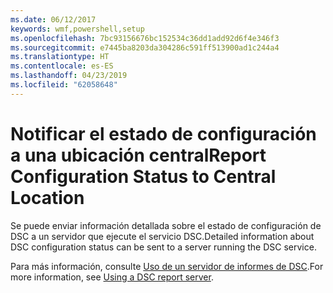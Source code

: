 ```yaml
---
ms.date: 06/12/2017
keywords: wmf,powershell,setup
ms.openlocfilehash: 7bc93156676bc152534c36dd1add92d6f4e346f3
ms.sourcegitcommit: e7445ba8203da304286c591ff513900ad1c244a4
ms.translationtype: HT
ms.contentlocale: es-ES
ms.lasthandoff: 04/23/2019
ms.locfileid: "62058648"
---
```

# <a name="report-configuration-status-to-central-location"></a><span data-ttu-id="b62fb-102">Notificar el estado de configuración a una ubicación central</span><span class="sxs-lookup"><span data-stu-id="b62fb-102">Report Configuration Status to Central Location</span></span>

<span data-ttu-id="b62fb-103">Se puede enviar información detallada sobre el estado de configuración de DSC a un servidor que ejecute el servicio DSC.</span><span class="sxs-lookup"><span data-stu-id="b62fb-103">Detailed information about DSC configuration status can be sent to a server running the DSC service.</span></span>

<span data-ttu-id="b62fb-104">Para más información, consulte [Uso de un servidor de informes de DSC](https://msdn.microsoft.com/powershell/dsc/reportserver).</span><span class="sxs-lookup"><span data-stu-id="b62fb-104">For more information, see [Using a DSC report server](https://msdn.microsoft.com/powershell/dsc/reportserver).</span></span>
